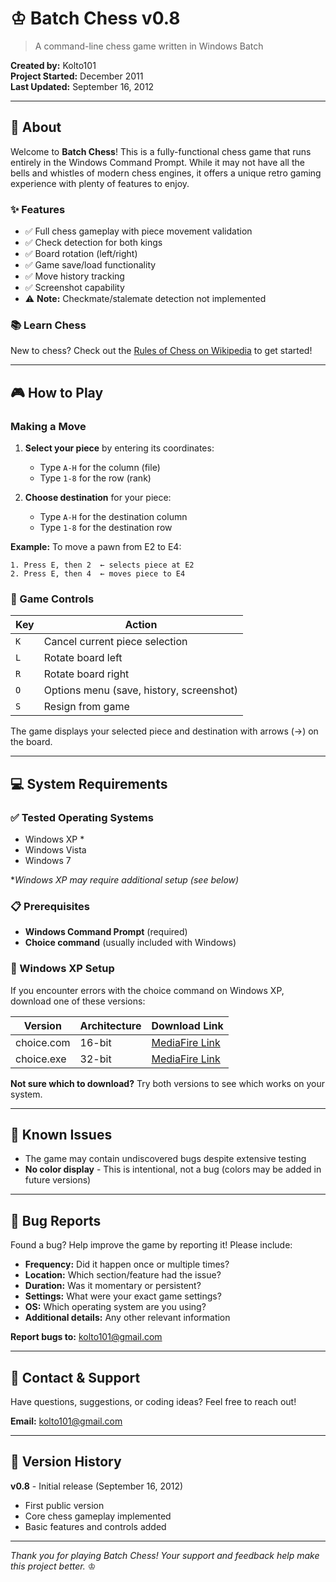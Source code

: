 # ♔ Batch Chess v0.8

> A command-line chess game written in Windows Batch

**Created by:** Kolto101  
**Project Started:** December 2011  
**Last Updated:** September 16, 2012

---

## 📖 About

Welcome to **Batch Chess**! This is a fully-functional chess game that runs entirely in the Windows Command Prompt. While it may not have all the bells and whistles of modern chess engines, it offers a unique retro gaming experience with plenty of features to enjoy.

### ✨ Features
- ✅ Full chess gameplay with piece movement validation
- ✅ Check detection for both kings
- ✅ Board rotation (left/right)
- ✅ Game save/load functionality
- ✅ Move history tracking
- ✅ Screenshot capability
- ⚠️ **Note:** Checkmate/stalemate detection not implemented

### 📚 Learn Chess
New to chess? Check out the [Rules of Chess on Wikipedia](http://en.wikipedia.org/wiki/Rules_of_chess) to get started!

---

## 🎮 How to Play

### Making a Move
1. **Select your piece** by entering its coordinates:
   - Type `A-H` for the column (file)
   - Type `1-8` for the row (rank)

2. **Choose destination** for your piece:
   - Type `A-H` for the destination column
   - Type `1-8` for the destination row

**Example:** To move a pawn from E2 to E4:
```
1. Press E, then 2  ← selects piece at E2
2. Press E, then 4  ← moves piece to E4
```

### 🎯 Game Controls
| Key | Action |
|-----|--------|
| `K` | Cancel current piece selection |
| `L` | Rotate board left |
| `R` | Rotate board right |
| `O` | Options menu (save, history, screenshot) |
| `S` | Resign from game |

The game displays your selected piece and destination with arrows (→) on the board.

---

## 💻 System Requirements

### ✅ Tested Operating Systems
- Windows XP *
- Windows Vista
- Windows 7

*_Windows XP may require additional setup (see below)_

### 📋 Prerequisites
- **Windows Command Prompt** (required)
- **Choice command** (usually included with Windows)

### 🔧 Windows XP Setup
If you encounter errors with the choice command on Windows XP, download one of these versions:

| Version | Architecture | Download Link |
|---------|-------------|---------------|
| choice.com | 16-bit | [MediaFire Link](http://www.mediafire.com/?4jwxa6hwvize6c4) |
| choice.exe | 32-bit | [MediaFire Link](http://www.mediafire.com/?867kqk4zax70net) |

**Not sure which to download?** Try both versions to see which works on your system.

---

## 🐛 Known Issues

- The game may contain undiscovered bugs despite extensive testing
- **No color display** - This is intentional, not a bug (colors may be added in future versions)

---

## 📝 Bug Reports

Found a bug? Help improve the game by reporting it! Please include:

- **Frequency:** Did it happen once or multiple times?
- **Location:** Which section/feature had the issue?
- **Duration:** Was it momentary or persistent?
- **Settings:** What were your exact game settings?
- **OS:** Which operating system are you using?
- **Additional details:** Any other relevant information

**Report bugs to:** kolto101@gmail.com

---

## 📧 Contact & Support

Have questions, suggestions, or coding ideas? Feel free to reach out!

**Email:** kolto101@gmail.com

---

## 🎯 Version History

**v0.8** - Initial release (September 16, 2012)
- First public version
- Core chess gameplay implemented
- Basic features and controls added

---

*Thank you for playing Batch Chess! Your support and feedback help make this project better.* ♔